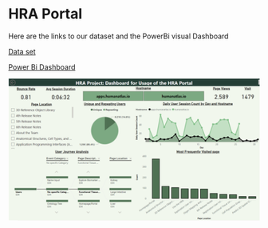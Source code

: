 # HRA Portal

Here are the links to our dataset and the PowerBi visual Dashboard

[Data set](https://drive.google.com/file/d/1mqBZbh0tqvUxKoPMHTw6cwg-UboycPuZ/view)

[Power Bi Dashboard](https://app.powerbi.com/onedrive/open?pbi_source=ODSPViewer&driveId=b!X6iZJsOd00yGC65g3reBRh9OPP4nndVBsUPJz-2fQ6XU1gBBtYsKQ4_9w3azoVrb&itemId=01TR2Y6MSYANU6ZHXNRBC2B4QUONJPT2IU)

<img src="hra portal.png" alt="PowerBi Dashboard">

